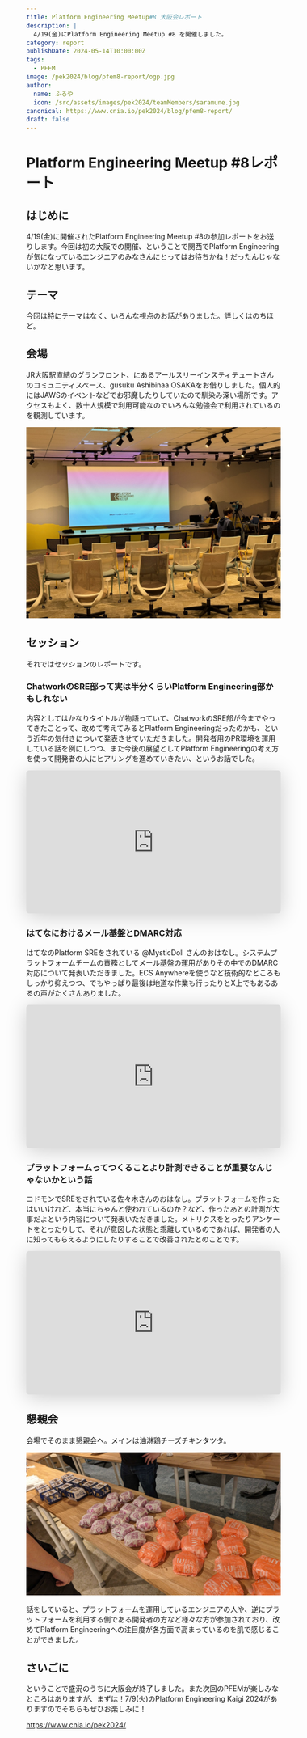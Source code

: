 ```yaml
---
title: Platform Engineering Meetup#8 大阪会レポート
description: |
  4/19(金)にPlatform Engineering Meetup #8 を開催しました。
category: report
publishDate: 2024-05-14T10:00:00Z
tags:
  - PFEM
image: /pek2024/blog/pfem8-report/ogp.jpg
author:
  name: ふるや
  icon: /src/assets/images/pek2024/teamMembers/saramune.jpg
canonical: https://www.cnia.io/pek2024/blog/pfem8-report/
draft: false
---
```


# Platform Engineering Meetup #8レポート

## はじめに

4/19(金)に開催されたPlatform Engineering Meetup #8の参加レポートをお送りします。今回は初の大阪での開催、ということで関西でPlatform Engineeringが気になっているエンジニアのみなさんにとってはお待ちかね！だったんじゃないかなと思います。

## テーマ

今回は特にテーマはなく、いろんな視点のお話がありました。詳しくはのちほど。

## 会場

JR大阪駅直結のグランフロント、にあるアールスリーインスティテュートさんのコミュニティスペース、gusuku Ashibinaa OSAKAをお借りしました。個人的にはJAWSのイベントなどでお邪魔したりしていたので馴染み深い場所です。アクセスもよく、数十人規模で利用可能なのでいろんな勉強会で利用されているのを観測しています。

![Real World Platform Engineering: 現場の知恵とノウハウ](../../../public/pek2024/blog/pfem8-report/pfem8-place.png)

## セッション

それではセッションのレポートです。

### ChatworkのSRE部って実は半分くらいPlatform Engineering部かもしれない

内容としてはかなりタイトルが物語っていて、ChatworkのSRE部が今までやってきたことって、改めて考えてみるとPlatform Engineeringだったのかも、という近年の気付きについて発表させていただきました。開発者用のPR環境を運用している話を例にしつつ、また今後の展望としてPlatform Engineeringの考え方を使って開発者の人にヒアリングを進めていきたい、というお話でした。

<iframe class="speakerdeck-iframe" frameborder="0" src="https://speakerdeck.com/player/66ff0884adf14862b6019fc4bcc5c5f6" title="ChatworkのSRE部って実は 半分くらいPlatform Engineering部かもしれない" allowfullscreen="true" style="border: 0px; background: padding-box padding-box rgba(0, 0, 0, 0.1); margin: 0px; padding: 0px; border-radius: 6px; box-shadow: rgba(0, 0, 0, 0.2) 0px 5px 40px; width: 100%; height: auto; aspect-ratio: 560 / 315;" data-ratio="1.7777777777777777"></iframe>

### はてなにおけるメール基盤とDMARC対応

はてなのPlatform SREをされている @MysticDoll さんのおはなし。システムプラットフォームチームの責務としてメール基盤の運用がありその中でのDMARC対応について発表いただきました。ECS Anywhereを使うなど技術的なところもしっかり抑えつつ、でもやっぱり最後は地道な作業も行ったりとX上でもあるあるの声がたくさんありました。

<iframe class="speakerdeck-iframe" frameborder="0" src="https://speakerdeck.com/player/573ebde7645141f9b15d34c637371033" title="はてなにおけるメール基盤とDMARC対応" allowfullscreen="true" style="border: 0px; background: padding-box padding-box rgba(0, 0, 0, 0.1); margin: 0px; padding: 0px; border-radius: 6px; box-shadow: rgba(0, 0, 0, 0.2) 0px 5px 40px; width: 100%; height: auto; aspect-ratio: 560 / 315;" data-ratio="1.7777777777777777"></iframe>

### プラットフォームってつくることより計測できることが重要なんじゃないかという話

コドモンでSREをされている佐々木さんのおはなし。プラットフォームを作ったはいいけれど、本当にちゃんと使われているのか？など、作ったあとの計測が大事だよという内容について発表いただきました。メトリクスをとったりアンケートをとったりして、それが意図した状態と乖離しているのであれば、開発者の人に知ってもらえるようにしたりすることで改善されたとのことです。

<iframe class="speakerdeck-iframe" frameborder="0" src="https://speakerdeck.com/player/e1ec178de2c040309d9ddac894f9a3dc" title="プラットフォームってつくることより計測することが重要なんじゃないかという話 / Platform Engineering Meetup #8" allowfullscreen="true" style="border: 0px; background: padding-box padding-box rgba(0, 0, 0, 0.1); margin: 0px; padding: 0px; border-radius: 6px; box-shadow: rgba(0, 0, 0, 0.2) 0px 5px 40px; width: 100%; height: auto; aspect-ratio: 560 / 315;" data-ratio="1.7777777777777777"></iframe>

## 懇親会

会場でそのまま懇親会へ。メインは油淋鶏チーズチキンタツタ。

![Real World Platform Engineering: 現場の知恵とノウハウ](../../../public/pek2024/blog/pfem8-report/pfem8-social-gathering.jpg)

話をしていると、プラットフォームを運用しているエンジニアの人や、逆にプラットフォームを利用する側である開発者の方など様々な方が参加されており、改めてPlatform Engineeringへの注目度が各方面で高まっているのを肌で感じることができました。

## さいごに

ということで盛況のうちに大阪会が終了しました。また次回のPFEMが楽しみなところはありますが、まずは！7/9(火)のPlatform Engineering Kaigi 2024がありますのでそちらもぜひお楽しみに！

https://www.cnia.io/pek2024/
